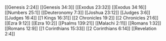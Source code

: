 [[Genesis 2:24]]
[[Genesis 34:3]]
[[Exodus 23:32]]
[[Exodus 34:16]]
[[Numbers 25:1]]
[[Deuteronomy 7:3]]
[[Joshua 23:12]]
[[Judges 3:6]]
[[Judges 16:4]]
[[1 Kings 16:31]]
[[2 Chronicles 19:2]]
[[2 Chronicles 21:6]]
[[Ezra 9:12]]
[[Ezra 10:2]]
[[Psalms 139:21]]
[[Malachi 2:11]]
[[Romans 1:32]]
[[Romans 12:9]]
[[1 Corinthians 15:33]]
[[2 Corinthians 6:14]]
[[Revelation 2:4]]
